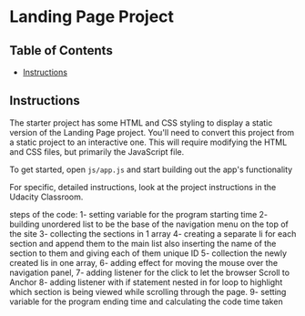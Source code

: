 # Landing Page Project

## Table of Contents

* [Instructions](#instructions)

## Instructions

The starter project has some HTML and CSS styling to display a static version of the Landing Page project. You'll need to convert this project from a static project to an interactive one. This will require modifying the HTML and CSS files, but primarily the JavaScript file.

To get started, open `js/app.js` and start building out the app's functionality

For specific, detailed instructions, look at the project instructions in the Udacity Classroom.

steps of the code:
1- setting variable for the program starting time
2- building unordered list to be the base of the navigation menu on the top of the site
3- collecting the sections in 1 array
4- creating a separate li for each section and append them to the main list also
inserting the name of the section to them and giving each of them unique ID
5- collection the newly created lis in one array,
6- adding effect for moving the mouse over the navigation panel,
7- adding listener for the click to let the browser Scroll to Anchor
8- adding listener with if statement nested in for loop to highlight which section is being viewed while scrolling through the page.
9- setting variable for the program ending time and calculating the code time taken
